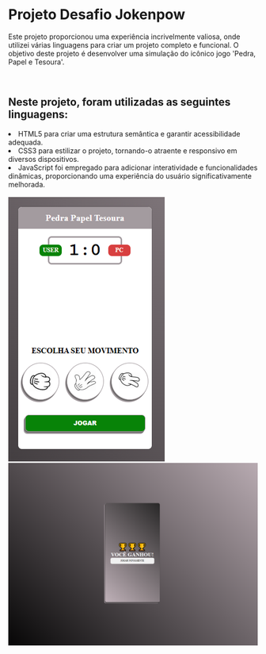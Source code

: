 <h1>Projeto Desafio Jokenpow</h1>
<p>Este projeto proporcionou uma experiência incrivelmente valiosa, onde utilizei várias linguagens para criar um projeto completo e funcional. O objetivo deste projeto é desenvolver uma simulação do icônico jogo 'Pedra, Papel e Tesoura'.</p>
<br>
<h2>Neste projeto, foram utilizadas as seguintes linguagens:</h2>
<lo>
  <li>HTML5 para criar uma estrutura semântica e garantir acessibilidade adequada.</li>
  <li>CSS3 para estilizar o projeto, tornando-o atraente e responsivo em diversos dispositivos.</li>
  <li>JavaScript foi empregado para adicionar interatividade e funcionalidades dinâmicas, proporcionando uma experiência do usuário significativamente melhorada.</li>
</lo>
<br>
<img src="https://github.com/Josetelma/Projeto-Desafio-Jokenpow/blob/main/assets/images/Jokenpow2.PNG?raw=true"/>
<img src="https://github.com/Josetelma/Projeto-Desafio-Jokenpow/blob/main/assets/images/Jokenpow.PNG?raw=true"/>

